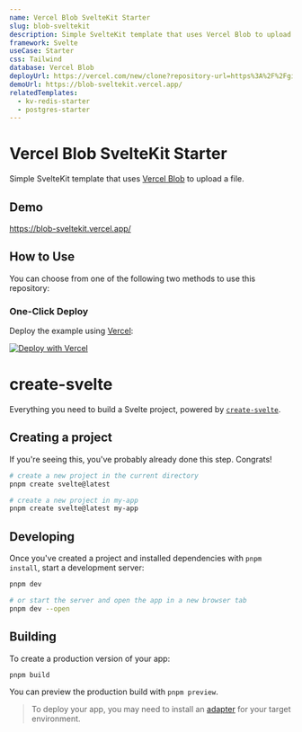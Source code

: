 ```yaml
---
name: Vercel Blob SvelteKit Starter
slug: blob-sveltekit
description: Simple SvelteKit template that uses Vercel Blob to upload a file.
framework: Svelte
useCase: Starter
css: Tailwind
database: Vercel Blob
deployUrl: https://vercel.com/new/clone?repository-url=https%3A%2F%2Fgithub.com%2Fvercel%2Fexamples%2Ftree%2Fmain%2Fstorage%2Fblob-sveltekit&project-name=blob-sveltekit&repository-name=blob-sveltekit&demo-title=Vercel%20Blob%20SvelteKit%20Starter&demo-description=Simple%20Svelte%20template%20that%20uses%20Vercel%20Blob%20to%20track%20pageviews.&demo-url=https%3A%2F%2Fblob-sveltekit.vercel.app%2F&demo-image=https%3A%2F%2Fblob-sveltekit.vercel.app%2Fopengraph-image.png&stores=%5B%7B"type"%3A"blob"%7D%5D
demoUrl: https://blob-sveltekit.vercel.app/
relatedTemplates:
  - kv-redis-starter
  - postgres-starter
---
```


# Vercel Blob SvelteKit Starter

Simple SvelteKit template that uses [Vercel Blob](https://vercel.com/blob) to upload a file.

## Demo

https://blob-sveltekit.vercel.app/

## How to Use

You can choose from one of the following two methods to use this repository:

### One-Click Deploy

Deploy the example using [Vercel](https://vercel.com?utm_source=github&utm_medium=readme&utm_campaign=vercel-examples):

[![Deploy with Vercel](https://vercel.com/button)](https://vercel.com/new/clone?repository-url=https%3A%2F%2Fgithub.com%2Fvercel%2Fexamples%2Ftree%2Fmain%2Fstorage%2Fblob-sveltekit&project-name=blob-sveltekit&repository-name=blob-sveltekit&demo-title=Vercel%20Blob%20Svelte%20Starter&demo-description=Simple%20SvelteKit%20template%20that%20uses%20Vercel%20Blob%20to%20track%20pageviews.&demo-url=https%3A%2F%2Fblob-sveltekit.vercel.app%2F&demo-image=https%3A%2F%2Fblob-sveltekit.vercel.app%2Fopengraph-image.png&stores=%5B%7B"type"%3A"blob"%7D%5D)

# create-svelte

Everything you need to build a Svelte project, powered by [`create-svelte`](https://github.com/sveltejs/kit/tree/master/packages/create-svelte).

## Creating a project

If you're seeing this, you've probably already done this step. Congrats!

```bash
# create a new project in the current directory
pnpm create svelte@latest

# create a new project in my-app
pnpm create svelte@latest my-app
```

## Developing

Once you've created a project and installed dependencies with `pnpm install`, start a development server:

```bash
pnpm dev

# or start the server and open the app in a new browser tab
pnpm dev --open
```

## Building

To create a production version of your app:

```bash
pnpm build
```

You can preview the production build with `pnpm preview`.

> To deploy your app, you may need to install an [adapter](https://kit.svelte.dev/docs/adapters) for your target environment.

